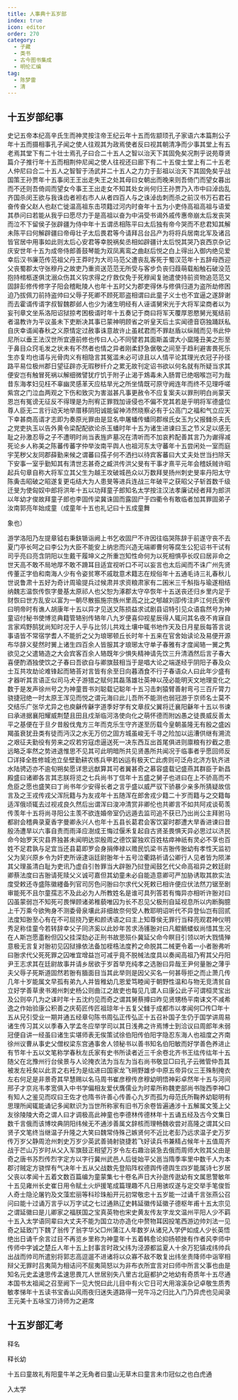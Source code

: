 ```yaml
---
title: 人事典十五岁部
index: true
icon: editor
order: 270
category:
  - 子藏
  - 类书
  - 古今图书集成
  - 明伦汇编
tag:
  - 陈梦雷
  - 清
---
```


## 十五岁部纪事

史记五帝本纪高辛氏生而神灵按注帝王纪云年十五而佐颛顼孔子家语六本篇荆公子年十五而摄相事孔子闻之使人往观其为政焉使者反曰视其朝清净而少事其堂上有五老焉其堂下有二十壮士焉孔子曰合二十五人之智以治天下其固免矣况荆乎说苑尊贤篇介子推行年十五而相荆仲尼闻之使人往视还曰廊下有二十五俊士堂上有二十五老人仲尼曰合二十五人之智智于汤武并二十五人之力力于彭祖以治天下其固免矣乎战国策王孙贾年十五事闵王王出走失王之处其母曰女朝出而晚来则吾倚门而望女暮出而不还则吾倚闾而望女今事王王出走女不知其处女尚何归王孙贾乃入市中曰淖齿乱齐国杀闵王欲与我诛齿者袒右市人从者四百人与之诛淖齿刺而杀之前汉书万石君石奋传奋父赵人也赵亡徙温高祖东击项籍过河内时奋年十五为小吏侍高祖高祖与语爱其恭问曰若能从我乎曰愿尽力于是高祖以奋为中涓受书谒外戚传惠帝崩太后发丧哭而泣不下留侯子张辟疆为侍中年十五谓丞相陈平曰太后独有帝今哭而不悲君知其解未陈平曰何解辟疆曰帝毋壮子太后畏君等今请拜吕台吕产为将将兵居南北军及诸吕皆官居中用事如此则太后心安君等幸脱祸矣丞相如辟疆计太后悦其哭乃哀西京杂记庆安世年十五为成帝侍郎善鼓琴能为双凤离鸾之曲赵后悦之白上得出入御内绝见爱幸后汉书廉范传范祖父丹王莽时为大司马范父遭丧乱客死于蜀汉范年十五辞母西迎父丧蜀郡太守张穆丹之故吏乃重资送范范无所受与客步负丧归葭萌载船触石破没范抱持棺柩遂俱沈溺众伤其义钩求得之疗救仅免于死穆闻复驰遣使持前资物追范范又固辞彭修传修字子阳会稽毗陵人也年十五时父为郡吏得休与修俱归道为盗所劫修困迫乃拔佩刀前持盗帅曰父辱子死卿不顾死耶盗相谓曰此童子义士也不宜逼之遂辞谢而去霍谞传谞字叔智魏郡邺人也少为诸生明经有人诬谞舅宋光于大将军梁商者以为妄刊章文坐系洛阳诏狱掠考困极谞时年十五奏记于商曰将军天覆厚恩愍舅光冤结前者温教许为平议虽未下吏断决其事已蒙神明顾省之听皇天后土实闻德音窃独踊跃私自庆幸谞闻春秋之义原情定过赦事诛意故许止虽弒君而不罪赵盾以纵贼而见书此仲尼所以垂王法汉世所宜遵前修也传曰人心不同譬若其面斯盖谓大小窳隆丑美之形至于鼻目众窍毛发之状未有不然者也情之异者刚柔舒急倨敬之间至于趋利避害畏死乐生亦复均也谞与光骨肉义有相隐言其冤滥未必可谅且以人情平论其理光衣冠子孙径路平易位极州郡日望征辟亦无瑕秽纤介之累无故刊定诏书欲以何名就有所疑当求其便安岂有触冒死祸以解细微譬犹疗饥于附子止渴于鴆毒未入肠胃已绝咽喉岂可为哉昔东海孝妇见枉不辜幽灵感革天应枯旱光之所坐情既可原守阙连年而终不见理呼嗟紫宫之门泣血两观之下伤和致灾为害滋甚凡事更赦令不应复案夫以罪刑明白尚蒙天恩岂有冤谤无征反不得理是为刑宥正罪戮加诬侵也不偏不党其若是乎明将军德盛位尊人臣无二言行动天地举厝移阴阳诚能留神沛然晓察必有于公高门之福和气立应天下幸甚商高谞才志即为奏原光罪由是显名申屠蟠传蟠同郡缑氏女玉为父报雠杀夫氏之党吏执玉以告外黄令梁配配欲论杀玉蟠时年十五为诸生进谏曰玉之节义足以感无耻之孙激忍辱之子不遭明时尚当表旌庐墓况在清听而不加哀矜配善其言乃为谳得减死论乡人称美之陈蕃传蕃字仲举汝南平舆人也祖河东太守蕃年十五尝闲处一室而庭宇芜秽父友同郡薛勤来候之谓蕃曰孺子何不洒扫以待宾客蕃曰大丈夫处世当扫除天下安事一室乎勤知其有清世志甚奇之臧洪传洪父旻有干事才熹平元年会稽妖贼许昭起兵句章自称大将军立其父生为越王攻破城邑众以万数拜旻扬州刺史旻率丹阳太守陈夤击昭破之昭遂复更屯结大为人患旻等进兵连战三年破平之获昭父子斩首数千级迁旻为使匈奴中郎将洪年十五以功拜童子郎知名太学按注汉法孝廉试经者拜为郎洪以年幼才俊故拜童子郎也李固传梁冀诛固而露固尸于四衢令有敢临者加其罪固弟子汝南郭亮年始成童（成童年十五也礼记曰十五成童舞  

象也）  

游学洛阳乃左提章钺右秉鈇锧诣阙上书乞收固尸不许因往临哭陈辞于前遂守丧不去夏门亭长呵之曰李公为大臣不能安上纳忠而兴造无端卿曹何等腐生公犯诏书干试有司乎亮曰亮含阴阳以生戴干履坤义之所重岂知性命何为以死相惧亭长叹曰居非命之世天高不敢不局地厚不敢不蹐耳目适宜视听口不可以妄言也太后闻而不诛广州先贤传董正字伯和南海人少有令姿贫寒不戚耽意术籍志在规俗年十五通毛诗三礼春秋儿世说鲁肃十五好为奇计周瑜提兵过候肃并求资粮肃家有二囷米三千斛指与瑜遂相结纳魏志温恢传恢字曼基太原祁人也父恕为涿郡太守卒恢年十五送丧还归乡里内足于财恢曰世方乱安以富为一朝尽散振施宗族州里高之比之郇越刘卲传注庐江何氏家传曰明帝时有谯人胡康年十五以异才见送又陈损益求试剧县诏特引见众语翕然号为神童诏付秘书使博览典籍管辂别传辂年八九岁便喜仰视星辰得人辄问其名夜不肯寐自言家鸡野鹄犹尚知时况于人乎与比邻儿共戏土壤中辄书地作天及日月星辰每答言说事语皆不常宿学耆人不能折之父为琅琊顿丘长时年十五来在官舍始读论及易便开源布华辞义斐然时黉上诸生四百余人皆服其才琅琊太守单子春雅有才度闻辂一黉之隽欲见之父遣辂造之大会宾客百余人辂既年少惧失精神请先饮三升清酒然后言子春大喜便酌酒独使饮之子春曰吾欲自与卿旗鼓相当于是唱大论之端遂经乎阴阳子春及众士互共攻劫论难锋起而辂荅对言皆有余至日向暮酒食不行子春语众人曰此年少盛有才器听其言语正似司马犬子游猎之赋何其磊落雄壮英神以茂必能明天文地理变化之数于是发声徐州号之为神童晋书刘聪载记聪年十五习击刺猿臂善射弯弓三百斤膂力骁捷冠绝一时太原王浑见而悦之谓元海曰此儿吾所不能测也弱冠游于京师名士莫不交结乐广张华尤异之也庾龢传龢字道季好学有文章叔父翼将迁襄阳龢年十五以书谏曰承进据襄阳耀威荆楚且田且戍渐临河洛使向化之萌怀德而附凶愚之徒畏威反善太平之基便在于旦夕昔殷伐鬼方三年而克乐生守齐遂至历载今皇朝虽隆无有殷之盛凶羯虽衰犹丑类有徒而沔汉之水无万仞之固方城虽峻无千寻之险加以运漕供继有溯流之艰征夫勤役有劳来之叹若穷寇虑逼送死一决东西互出首尾俱进则廪粮有抄截之患远略乏率然之势进退惟思不见其可此明暗所共见贤愚所共闻况于临事者乎愿回师反□详择全胜修城池立垒壁勤耕农练兵甲若凶运有极天亡此虏则可泛舟北济方轨齐进水陆骋迈亦不逾旬朔矣愿详思远猷算其可者翼甚奇之慕容盛载记盛燕其群臣于新昌殿盛曰诸卿各言其志朕将览之七兵尚书丁信年十五盛之舅子也进曰在上不骄高而不危臣之愿也盛笑曰丁尚书年少安得长者之言乎盛以威严驭下骄暴少亲多所猜疑故信言及之王戎传戎父浑阮籍与为友戎年十五随浑在郎舍戎少籍二十岁而籍与之交籍每适浑俄顷辄去过视戎良久然后出谓浑曰浚冲清赏非卿伦也共卿言不如共阿戎谈荀羡传羡年十五将尚寻阳公主羡不欲连婚帝室仍远遁去监司追不获已乃出尚公主拜驸马都尉会稽典录夏香字曼卿永兴人也年十五县长葛君会客饮宴时郡遭大旱香进谏曰昔殷汤遭旱以六事自责而雨泽应澍成王悔过偃禾复起自古贤圣畏惧天异必思过以济民命今始罗天灾县界独甚未闻明达崇殷周之德饮宴独欢百姓枯瘁神祇有灵必不享也百姓不足君孰与足宜当还县葛即罗会身捐俸禄以赡民饥梁书吉翂传翂幼有孝性天监初父为吴兴原乡令为奸吏所诬逮诣廷尉翂年十五号泣衢路祈请公卿行人见者皆为陨涕其父理虽清白耻为吏讯乃虚自引咎罪当大辟翂乃挝登闻鼓乞代父命高祖异之敕廷尉卿蔡法度曰吉翂请死赎父义诚可嘉但其幼童未必自能造意卿可严加胁诱取其款实法度受敕还寺盛陈徽纆备列官司厉色问翂曰尔求代父死敕已相许便应伏法然刀锯至剧审能死不且尔童孺志不及此必为人所教姓名是谁可具列答若有悔异亦相听许翂对曰囚虽蒙弱岂不知死可畏惮顾诸弟稚藐唯囚为长不忍见父极刑自延视息所以内断胸臆上千万乘今欲殉身不测委骨泉壤此非细故奈何受人教耶明诏听代不异登仙岂有回贰法度知翂至心有在不可屈挠乃更和颜诱语之曰主上知尊侯无罪行当释亮观君神仪明秀足称佳童今若转辞幸父子同济奚以此妙年苦求汤镬翂对曰凡鲲鲕蝼蚁尚惜其生况在人斯岂愿齑粉但囚父挂深劾必正刑书故思殒仆冀延父命今瞑目引领以听大戮情殚意极无言复对翂初见囚狱掾依法备加桎梏法度矜之命脱其二械更令着一小者翂弗听曰翂求代父死死罪之囚唯宜增益岂可减乎竟不脱械法度具以奏闻高祖乃宥其父丹阳尹王志求其在廷尉故事并请乡居欲于岁首举充纯孝之选翂曰异哉王尹何量翂之薄乎夫父辱子死斯道固然若翂有腼面目当其此举则是因父买名一何甚辱拒之而止萧几传几年十岁能属文早孤有弟九人并皆稚幼几恩爱笃睦闻于朝野性温和与物无竞清贫自立好学善草隶书湘州刺史杨公则曲江之故吏也每见几谓人曰康公此子可谓桓灵宝出及公则卒几为之诔时年十五沈约见而奇之谓其舅蔡撙曰昨见贤甥杨平南诔文不减希逸之作始验康公积善之庆荀匠传匠祖琼年十五复父雠于成都市以孝闻何□传□年十五从兄引受业一期并通五经章句陈书周弘正传弘正十五召补国子生仍于国学讲周易诸生传习其义以季春入学孟冬应举学司以其日浅弗之许焉博士到洽议曰周郎年未弱冠便自讲一经虽曰诸生实堪师表无俟策试徐伯阳传伯阳字隐忍东海人也祖度之齐南徐州议曹从事史父僧权梁东宫通事舍人领秘书以善书知名伯阳敏而好学善色养进止有节年十五以文笔称学春秋左氏家有史书所读者近三千余卷北齐书王纮传纮年十五随父在北豫州行台侯景与人论掩衣法为当左为当右尚书敬显□曰孔子云微管仲吾其被发左衽矣以此言之右衽为是纮进曰国家龙飞朔野雄步中原五帝异仪三王殊制掩衣左右何足是非景奇其早慧赐以名马周书崔彦穆传彦穆幼明悟神彩卓然年十五与河间邢子才京兆韦孝宽俱入中书学偏相友爱伏膺儒业为时辈所称魏吏部尚书陇西李神□有知人之鉴见而叹曰王佐才也隋书许善心传善心九岁而孤为母范氏所鞠养幼聪明有思理所闻辄能诵记多闻默识为当世所称家有旧书万余卷皆遍通涉十五解属文笺上父友徐陵陵大奇之谓人曰才调极高此神童也李德林传德林年十五诵五经及古今文集日数千言俄而该博坟典阴阳纬候无不通涉善属文辞核而理畅魏收尝对高隆之谓其父曰贤子文笔终当继温子升隆之大笑曰魏常侍殊己嫉贤何不近比老彭乃远求温子史万岁传万岁父静周沧州刺史万岁少英武善骑射骁捷若飞好读兵书兼精占候年十五值周齐战于芒山万岁时从父入军旗鼓正相望万岁令左右趣治装急去俄而周师大败其父由是奇之唐书苏烈传烈字定方以字行冀州武邑人后徙始平父邕当隋季率里中数千人为本郡讨贼定方骁悍有气决年十五从父战数先登陷阵权德舆传德舆生四岁能属诗七岁居父丧以孝闻十五着文数百篇编为童蒙集七十卷名声日大孙逖传逖幼有文属思警敏年十五见雍州长史崔日用令赋土火炉援笔成篇理趣不凡日用骇叹遂与定交举手笔俊哲人奇士隐沦屠钓及文藻宏丽等科珍珠船开元初常敬忠十五岁能一过诵千言张燕公召问曰能十过诵万言乎以万字试之七过通熟辽史韩延徽传延徽子德枢年甫十五太宗见之谓延徽曰是儿卿家之福朕国之宝真英物也宋史黄友传友字龙文温州平阳人少不羁十五入太学语同辈曰大丈夫不能为国立功亦造化中赘物耳因投笔西游边帅刘法一见奇之延致门下魏了翁传了翁字华父□州蒲江人年数岁从诸兄入学俨如成人少长英悟绝出日诵千余言过目不再览乡里称为神童年十五着韩愈论抑扬顿挫有作者风李师中传师中字诚之楚丘人年十五上封事言时政父纬为泾源都监夏人十余万犯镇戎纬帅兵出战而帅司所遣别将郭志高逗遛不进诸将以众寡不敌不敢复出纬坐责降师中诣宰相辩父无罪时吕夷简为相诘问不屈夷简怒以为非布衣所宜言对曰师中所言父事也由是知名元史孟速思传孟速思畏兀人世居别失八里古北庭都护之地幼有奇质年十五尽通本国书太祖闻之召至阙下一见大悦曰此儿目中有火它日可大用溶溪杂记卓敬生质秀敏孝悌年十五读书宝香山风雨夜归迷失道路得一兕牛冯之归比入门乃异虎也见闻录王元美十五咏宝刀诗师为之避席  

## 十五岁部汇考

释名  

释长幼  

十五曰童故礼有阳童牛羊之无角者曰童山无草木曰童言未巾冠似之也白虎通  

入太学  

